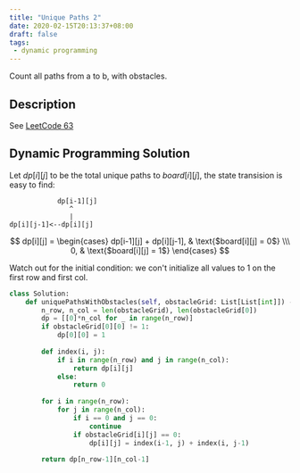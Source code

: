 ```yaml
---
title: "Unique Paths 2"
date: 2020-02-15T20:13:37+08:00
draft: false
tags:
 - dynamic programming
---
```

Count all paths from a to b, with obstacles.
<!--more-->

## Description

See [LeetCode 63](https://leetcode.com/problems/unique-paths-ii/)

## Dynamic Programming Solution

Let $dp[i][j]$ to be the total unique paths to $board[i][j]$, the state transision is easy to find:

```
            dp[i-1][j]
               ^
               |
dp[i][j-1]<--dp[i][j]
```
$$ dp[i][j] = \begin{cases} dp[i-1][j] + dp[i][j-1],  & \text{$board[i][j] = 0$} \\\ 0, & \text{$board[i][j] = 1$} \end{cases} $$

Watch out for the initial condition: we con't initialize all values to 1 on the first row and first col.

```python
class Solution:
    def uniquePathsWithObstacles(self, obstacleGrid: List[List[int]]) -> int:
        n_row, n_col = len(obstacleGrid), len(obstacleGrid[0])
        dp = [[0]*n_col for _ in range(n_row)]
        if obstacleGrid[0][0] != 1:
            dp[0][0] = 1
        
        def index(i, j):
            if i in range(n_row) and j in range(n_col):
                return dp[i][j]
            else:
                return 0
        
        for i in range(n_row):
            for j in range(n_col):
                if i == 0 and j == 0:
                    continue
                if obstacleGrid[i][j] == 0:
                    dp[i][j] = index(i-1, j) + index(i, j-1)
        
        return dp[n_row-1][n_col-1]
```
